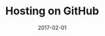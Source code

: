 ---
title: Hosting on GitHub
linktitle: Hosting on GitHub
description:
date: 2017-02-01
publishdate: 2017-02-01
lastmod: 2017-02-01
weight:
draft: false
tags: [github,git]
categories: [hosting and deployment]
toc: false
aliases: []
notes:
---